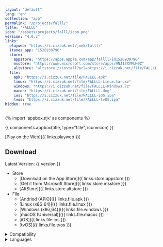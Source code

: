 ```yaml
---
layout: "default"
lang: "en"
collection: "app"
permalink: "/projects/falll/"
title: "FALLLL"
icon: "/assets/projects/falll/icon.png"
version: "4.0.3"
links:
  playweb: "https://i.cizzuk.net/junk/falll/"
  itunes_app: "1526930790"
  store:
    appstore: "https://apps.apple.com/app/fallll/id1526930790"
    msstore: "https://www.microsoft.com/store/apps/9NJ13XVFLH0Z"
    altstore: "altstore://install?url=https://i.cizzuk.net/file/FALLLL-iOS.ipa"
  file:
    apk: "https://i.cizzuk.net/file/FALLLL.apk"
    linux: "https://i.cizzuk.net/file/FALLLL-Linux.tar.xz"
    windows: "https://i.cizzuk.net/file/FALLLL-Windows.7z"
    macos: "https://i.cizzuk.net/file/FALLLL.dmg"
    ios: "https://i.cizzuk.net/file/FALLLL-iOS.ipa"
    tvos: "https://i.cizzuk.net/file/FALLLL-tvOS.ipa"
hidden: true
---
```

{% import 'appbox.njk' as components %}

{{ components.appbox(title, type="title", icon=icon) }}

[Play on the Web]({{ links.playweb }})

## Download

Latest Version: {{ version }}

- Store
  - [Download on the App Store]({{ links.store.appstore }})
  - [Get it from Microsoft Store]({{ links.store.msstore }})
  - [AltStore]({{ links.store.altstore }})
- File
  - [Andriod (APK)]({{ links.file.apk }})
  - [Linux (x86_64)]({{ links.file.linux }})
  - [Windows (x86_64)]({{ links.file.windows }})
  - [macOS (Universal)]({{ links.file.macos }})
  - [iOS]({{ links.file.ios }})
  - [tvOS]({{ links.file.tvos }})

<details>
  <summary>Compatibility</summary>
  <ul>
    <li>iOS 12.0 or later.</li>
    <li>iPadOS 12.0 or later.</li>
    <li>macOS 10.13.0 or later.</li>
    <li>tvOS 12.0 or later.</li>
    <li>Windows 10 Version 10240.0 or later.</li>
    <ul>
      <li>x86</li>
      <li>x64</li>
      <li>Arm</li>
      <li>Arm64</li>
    </ul>
    <li>Linux</li>
    <ul>
      <li>x64</li>
    </ul>
    <li>Android 9.0 or later.</li>
  </ul>
</details>

<details>
  <summary>Languages</summary>
  <ul>
    <li>English</li>
    <li>Japanese</li>
    <li>Spanish</li>
  </ul>
</details>

